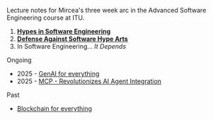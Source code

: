 
Lecture notes for Mircea's three week arc in the Advanced Software Engineering course at ITU.

1. **[Hypes in Software Engineering](./1-hypes.md)**
2. **[Defense Against Software Hype Arts](./2-defense.md)**
3. In Software Engineering... *It Depends*


Ongoing
- 2025 - [GenAI for everything](cases/gen-ai-everything)
- 2025 - [MCP - Revolutionizes AI Agent Integration](cases/mcp)

Past
- [Blockchain for everything](cases/blockchain)

